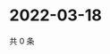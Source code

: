 # 2022-03-18

共 0 条

<!-- BEGIN WEIBO -->
<!-- 最后更新时间 Fri Mar 18 2022 23:00:57 GMT+0800 (China Standard Time) -->

<!-- END WEIBO -->

